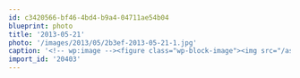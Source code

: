 ```yaml
---
id: c3420566-bf46-4bd4-b9a4-04711ae54b04
blueprint: photo
title: '2013-05-21'
photo: '/images/2013/05/2b3ef-2013-05-21-1.jpg'
caption: '<!-- wp:image --><figure class="wp-block-image"><img src="/assets/images/2013/05/2b3ef-2013-05-21-1.jpg" /></figure><!-- /wp:image --><!-- wp:paragraph --><p>Kitty naps</p><!-- /wp:paragraph -->'
import_id: '20403'
---
```


